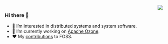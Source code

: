 <img align="right" src="https://github-readme-stats.vercel.app/api?username=kaijchen&show_icons=true&theme=gruvbox_light" />


### Hi there 👋

- 🌱 I’m interested in distributed systems and system software.
- 🔭 I’m currently working on [Apache Ozone](https://github.com/apache/ozone).
- ❤️ My [contributions](foss/contributions.md) to FOSS.

<!--
**kaijchen/kaijchen** is a ✨ _special_ ✨ repository because its `README.md` (this file) appears on your GitHub profile.

Here are some ideas to get you started:

- 🔭 I’m currently working on ...
- 🌱 I’m currently learning ...
- 👯 I’m looking to collaborate on ...
- 🤔 I’m looking for help with ...
- 💬 Ask me about ...
- 📫 How to reach me: ...
- 😄 Pronouns: ...
- ⚡ Fun fact: ...
-->

